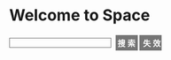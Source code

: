 # Welcome to Space


<!--搜索-->
<div id="so360">
    <form action="https://search.sapmogy.com/search?" target="_blank" id="so360form">
   <input type="text" autocomplete="off" name="q" id="so360_keyword">
        <input type="submit" id="so360_submit" value="搜 索">
		<input id="so360_submit" type="button" onclick="ChangeSite()" value=" 失 效">
    </form>
</div>

<style type="text/css">
#so360{white-space:nowrap}
#so360 form{margin:0;padding:0}
#so360_keyword{width:15em;height:1.5em;line-height:1.5em;font:0.875em arial;padding:
0.125em 0.3125em;margin-right:0.3125em;border:0.125em solid #757575;outline:0;vertical-align:middle}
#so360_keyword{background:url(./img/favicon.ico)
 no-repeat 14em center}
#so360_submit{width:40px;height:28px;border:0;color:#fff;
 background:#757575;font-weight:bold;font:bold 14px arial;padding:0;
 padding-top:3px\9;cursor:pointer;
vertical-align:middle}
</style>
<script>
var i
i=0
var alertmes=new Array("https://www.xn--googl-n0a.pl/search?","https://g.bestshadowsocks.club/search?&","http://www.tmeishi.com/simple/inn.php?leix=search&tbm=isch&newwindow=1&tbm=&lr=&zj=ip&cr=&hl=zh-CN&","http://hk.free9.org/search?","https://guge.today/webhp?","http://hk.free9.org/search?","https://d.ggkai.men/search?","https://gg.shadowsocksr.se/search","https://vip.gg.vir5.net/search","https://xs5.yihevs.com/search","https://c.scmorcom.top/search","http://google.wxlar.com/post.php?","https://scmor.ilxc.cc/search","https://y.scmorcom.top/search","https://z2.scmorcom.top/search","https://fast.likeso.ml/search","https://g.codery.ga/search?","https://wing.likeso.ml/search","https://g.codery.ga/search","https://hcr233.azurewebsites.net/search","https://coderschool.2345.ga/search","https://google.uulucky.com/search","https://g.sdomore.win/","http://gg.futureisnow.cn/","https://quick.likeso.ml/?&","http://googlebridge.com/search?","https://g.kingyou.wang/search?","https://plus.likeso.ml/?","http://bird.so/search?")
var alerts
function ChangeSite()
{
document.getElementById("so360form").action=alertmes[i]
alerts="Number "+ i +" : Changed the Google mirror site to "+alertmes[i]
alert(alerts);
i=i+1
if(i>=alertmes.length){i=0;}
}
</script>
<!--搜索-->

